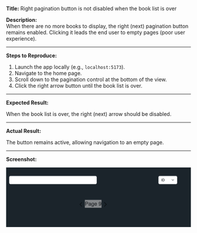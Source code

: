 **Title:** Right pagination button is not disabled when the book list is over

**Description:**  
When there are no more books to display, the right (next) pagination button remains enabled. Clicking it leads the end user to empty pages (poor user experience).

---

**Steps to Reproduce:**

1. Launch the app locally (e.g., `localhost:5173`).
2. Navigate to the home page.
3. Scroll down to the pagination control at the bottom of the view.
4. Click the right arrow button until the book list is over.

---

**Expected Result:**

When the book list is over, the right (next) arrow should be disabled.

---

**Actual Result:**

The button remains active, allowing navigation to an empty page.

---

**Screenshot:**

![Pagination next button](./screenshots/pagination-next-button-bug.png)
